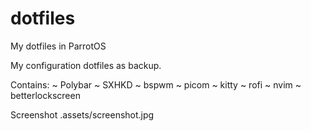 # dotfiles
My dotfiles in ParrotOS

My configuration dotfiles as backup.

Contains:
~ Polybar
~ SXHKD
~ bspwm
~ picom
~ kitty
~ rofi
~ nvim
~ betterlockscreen

Screenshot .assets/screenshot.jpg
